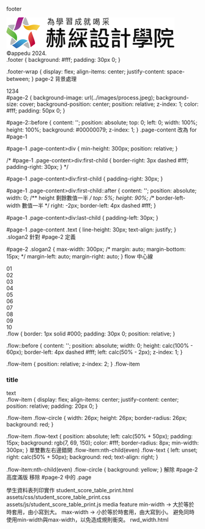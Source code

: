 footer
<div class="footer">
    <div class="container">
        <div class="footer-wrap">
            <div class="left">
                <img src="./assets/images/logo.svg" alt="">
            </div>
            <div class="right">
                <div>&copy;appedu 2024.</div>
            </div>
        </div>
    </div>
</div>
.footer {
    background: #fff;
    padding: 30px 0;
}

.footer-wrap {
    display: flex;
    align-items: center;
    justify-content: space-between;
}
page-2 背景處理
<div class="page" id="page-2">
    <div class="page-wrap">
        <div class="container">
            <div class="page-content">
                1234
            </div>
        </div>
    </div>
</div>
#page-2 {
    background-image: url(../images/process.jpeg);
    background-size: cover;
    background-position: center;
    position: relative;
    z-index: 1;
    color: #fff;
    padding: 50px 0;
}

#page-2::before {
    content: '';
    position: absolute;
    top: 0;
    left: 0;
    width: 100%;
    height: 100%;
    background: #00000079;
    z-index: 1;
}
.page-content
改為 for #page-1

#page-1 .page-content>div {
    min-height: 300px;
    position: relative;
}

/* #page-1 .page-content>div:first-child {
    border-right: 3px dashed #fff;
    padding-right: 30px;
} */

#page-1 .page-content>div:first-child {
    padding-right: 30px;
}

#page-1 .page-content>div:first-child::after {
    content: '';
    position: absolute;
    width: 0;
    /** height 剩餘數值一半 */
    top: 5%;
    height: 90%;
    /** border-left-width 數值一半 */
    right: -2px;
    border-left: 4px dashed #fff;
}

#page-1 .page-content>div:last-child {
    padding-left: 30px;
}

#page-1 .page-content .text {
    line-height: 30px;
    text-align: justify;
}
.slogan2
針對 #page-2 定義

#page-2 .slogan2 {
    max-width: 300px;
    /* margin: auto;
    margin-bottom: 15px; */
    margin-left: auto;
    margin-right: auto;
}
flow 中心線
<div class="flow">
    <div class="flow-item">
        <div>01</div>
        <div>02</div>
        <div>03</div>
        <div>04</div>
        <div>05</div>
        <div>06</div>
        <div>07</div>
        <div>08</div>
        <div>09</div>
        <div>10</div>
    </div>
</div>
.flow {
    border: 1px solid #000;
    padding: 30px 0;
    position: relative;
}

.flow::before {
    content: '';
    position: absolute;
    width: 0;
    height: calc(100% - 60px);
    border-left: 4px dashed #fff;
    left: calc(50% - 2px);
    z-index: 1;
}

.flow-item {
    position: relative;
    z-index: 2;
}
.flow-item
<div class="flow-item">
    <div class="flow-circle"></div>
    <div class="flow-text">
        <h3>title</h3>
        <div>text</div>
    </div>
</div>
.flow-item {
    display: flex;
    align-items: center;
    justify-content: center;
    position: relative;
    padding: 20px 0;
}

.flow-item .flow-circle {
    width: 26px;
    height: 26px;
    border-radius: 26px;
    background: red;
}

.flow-item .flow-text {
    position: absolute;
    left: calc(50% + 50px);
    padding: 15px;
    background: rgb(7, 69, 150);
    color: #fff;
    border-radius: 8px;
    min-width: 300px;
}
單雙數左右邊錯開
.flow-item:nth-child(even) .flow-text {
    left: unset;
    right: calc(50% + 50px);
    background: red;
    text-align: right;
}

.flow-item:nth-child(even) .flow-circle {
    background: yellow;
}
解除 #page-2 高度滿版
移除 #page-2 中的 .page

學生資料表列印實作
student_score_table_print.html
assets/css/student_score_table_print.css
assets/js/student_score_table_print.js
media feature
min-width -> 大於等於時套用，由小寫到大。
max-width -> 小於等於時套用，由大寫到小。
避免同時使用min-width與max-width，以免造成規則衝突。
rwd_width.html